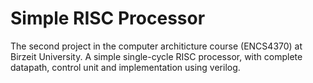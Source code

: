 # Simple RISC Processor
The second project in the computer architicture course (ENCS4370) at Birzeit University.
A simple single-cycle RISC processor, with complete datapath, control unit and implementation using verilog. 
